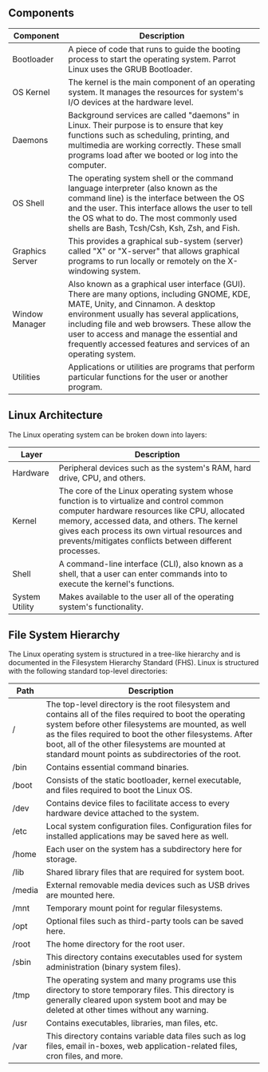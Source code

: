 ## Components
| Component       | Description                                                                                                                                                       |
|-----------------|-------------------------------------------------------------------------------------------------------------------------------------------------------------------|
| Bootloader      | A piece of code that runs to guide the booting process to start the operating system. Parrot Linux uses the GRUB Bootloader.                                        |
| OS Kernel       | The kernel is the main component of an operating system. It manages the resources for system's I/O devices at the hardware level.                                   |
| Daemons         | Background services are called "daemons" in Linux. Their purpose is to ensure that key functions such as scheduling, printing, and multimedia are working correctly. These small programs load after we booted or log into the computer. |
| OS Shell        | The operating system shell or the command language interpreter (also known as the command line) is the interface between the OS and the user. This interface allows the user to tell the OS what to do. The most commonly used shells are Bash, Tcsh/Csh, Ksh, Zsh, and Fish. |
| Graphics Server | This provides a graphical sub-system (server) called "X" or "X-server" that allows graphical programs to run locally or remotely on the X-windowing system.         |
| Window Manager  | Also known as a graphical user interface (GUI). There are many options, including GNOME, KDE, MATE, Unity, and Cinnamon. A desktop environment usually has several applications, including file and web browsers. These allow the user to access and manage the essential and frequently accessed features and services of an operating system. |
| Utilities       | Applications or utilities are programs that perform particular functions for the user or another program.                                                                                   |


## Linux Architecture

The Linux operating system can be broken down into layers:

| Layer          | Description                                                                                                                                                              |
|----------------|--------------------------------------------------------------------------------------------------------------------------------------------------------------------------|
| Hardware       | Peripheral devices such as the system's RAM, hard drive, CPU, and others.                                                                                                 |
| Kernel         | The core of the Linux operating system whose function is to virtualize and control common computer hardware resources like CPU, allocated memory, accessed data, and others. The kernel gives each process its own virtual resources and prevents/mitigates conflicts between different processes. |
| Shell          | A command-line interface (CLI), also known as a shell, that a user can enter commands into to execute the kernel's functions.                                              |
| System Utility | Makes available to the user all of the operating system's functionality.                                                                                                  |

## File System Hierarchy

The Linux operating system is structured in a tree-like hierarchy and is documented in the Filesystem Hierarchy Standard (FHS). Linux is structured with the following standard top-level directories:

| Path  | Description                                                                                                                                                 |
|-------|-------------------------------------------------------------------------------------------------------------------------------------------------------------|
| /     | The top-level directory is the root filesystem and contains all of the files required to boot the operating system before other filesystems are mounted, as well as the files required to boot the other filesystems. After boot, all of the other filesystems are mounted at standard mount points as subdirectories of the root. |
| /bin  | Contains essential command binaries.                                                                                                                        |
| /boot | Consists of the static bootloader, kernel executable, and files required to boot the Linux OS.                                                               |
| /dev  | Contains device files to facilitate access to every hardware device attached to the system.                                                                  |
| /etc  | Local system configuration files. Configuration files for installed applications may be saved here as well.                                                  |
| /home | Each user on the system has a subdirectory here for storage.                                                                                                |
| /lib  | Shared library files that are required for system boot.                                                                                                      |
| /media | External removable media devices such as USB drives are mounted here.                                                                                      |
| /mnt  | Temporary mount point for regular filesystems.                                                                                                               |
| /opt  | Optional files such as third-party tools can be saved here.                                                                                                  |
| /root | The home directory for the root user.                                                                                                                        |
| /sbin | This directory contains executables used for system administration (binary system files).                                                                    |
| /tmp  | The operating system and many programs use this directory to store temporary files. This directory is generally cleared upon system boot and may be deleted at other times without any warning. |
| /usr  | Contains executables, libraries, man files, etc.                                                                                                             |
| /var  | This directory contains variable data files such as log files, email in-boxes, web application-related files, cron files, and more.                                                                |
